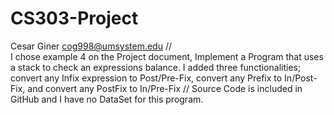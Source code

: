 # CS303-Project
Cesar Giner
cog998@umsystem.edu
//  
   I chose example 4 on the Project document, Implement a Program that uses a stack to check an expressions balance. I added three functionalities; convert any Infix expression to Post/Pre-Fix, convert any Prefix to In/Post-Fix, and convert any PostFix to In/Pre-Fix    //   Source Code is included in GitHub and I have no DataSet for this program. 
